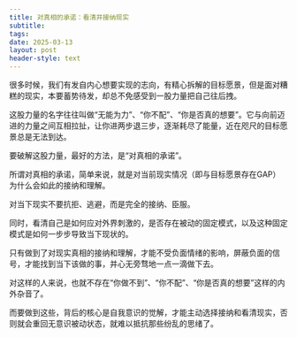 ```yaml
---
title: 对真相的承诺：看清并接纳现实
subtitle: 
tags: 
date: 2025-03-13
layout: post
header-style: text
---
```


很多时候，我们有发自内心想要实现的志向，有精心拆解的目标愿景，但是面对糟糕的现实，本要蓄势待发，却总不免感受到一股力量把自己往后拽。

这股力量的名字往往叫做“无能为力”、“你不配”、“你是否真的想要”。它与向前迈进的力量之间互相拉扯，让你进两步退三步，逐渐耗尽了能量，近在咫尺的目标愿景总是无法到达。

要破解这股力量，最好的方法，是“对真相的承诺”。

所谓对真相的承诺，简单来说，就是对当前现实情况（即与目标愿景存在GAP）为什么会如此的接纳和理解。

对当下现实不要抗拒、逃避，而是完全的接纳、臣服。

同时，看清自己是如何应对外界刺激的，是否存在被动的固定模式，以及这种固定模式是如何一步步导致当下现状的。

只有做到了对现实真相的接纳和理解，才能不受负面情绪的影响，屏蔽负面的信号，才能找到当下该做的事，并心无旁骛地一点一滴做下去。

对这样的人来说，也就不存在“你做不到”、“你不配”、“你是否真的想要”这样的内外杂音了。

而要做到这些，背后的核心是自我意识的觉解，才能主动选择接纳和看清现实，否则就会重回无意识被动状态，就难以抵抗那些纷乱的思绪了。